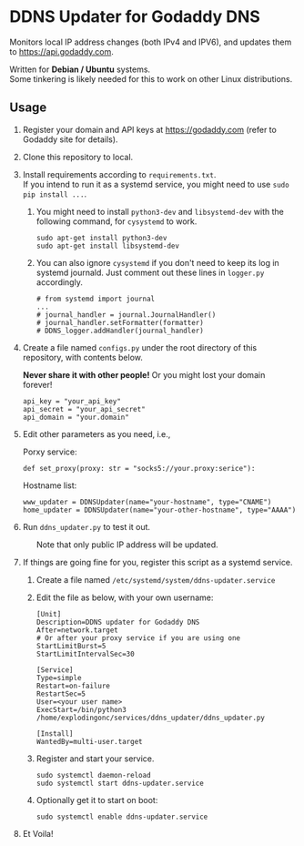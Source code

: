 # DDNS Updater for Godaddy DNS

Monitors local IP address changes (both IPv4 and IPV6), and updates them to https://api.godaddy.com.

Written for **Debian / Ubuntu** systems.  
Some tinkering is likely needed for this to work on other Linux distributions.

## Usage

1. Register your domain and API keys at https://godaddy.com (refer to Godaddy site for details).

2. Clone this repository to local.

3. Install requirements according to `requirements.txt`.  
If you intend to run it as a systemd service, you might need to use `sudo pip install ...`.

    1. You might need to install `python3-dev` and  `libsystemd-dev` with the following command, for `cysystemd` to work.
        
        ```
        sudo apt-get install python3-dev
        sudo apt-get install libsystemd-dev
        ```

    2. You can also ignore `cysystemd` if you don't need to keep its log in systemd journald. Just comment out these lines in `logger.py` accordingly.

        ```
        # from systemd import journal
        ...
        # journal_handler = journal.JournalHandler()
        # journal_handler.setFormatter(formatter)
        # DDNS_logger.addHandler(journal_handler)
        ```

4. Create a file named `configs.py` under the root directory of this repository, with contents below.  

    **Never share it with other people!** Or you might lost your domain forever!

    ```
    api_key = "your_api_key"
    api_secret = "your_api_secret"
    api_domain = "your.domain"
    ```

5. Edit other parameters as you need, i.e.,

    Porxy service:
    ```
    def set_proxy(proxy: str = "socks5://your.proxy:serice"):
    ```

    Hostname list:
    ```
    www_updater = DDNSUpdater(name="your-hostname", type="CNAME")
    home_updater = DDNSUpdater(name="your-other-hostname", type="AAAA")
    ```

6. Run `ddns_updater.py` to test it out.

    &nbsp;&nbsp;&nbsp;&nbsp;&nbsp;&nbsp;Note that only public IP address will be updated.

7. If things are going fine for you, register this script as a systemd service.

    1. Create a file named `/etc/systemd/system/ddns-updater.service`

    2. Edit the file as below, with your own username:
        ```
        [Unit]
        Description=DDNS updater for Godaddy DNS
        After=network.target
        # Or after your proxy service if you are using one
        StartLimitBurst=5
        StartLimitIntervalSec=30

        [Service]
        Type=simple
        Restart=on-failure
        RestartSec=5
        User=<your user name>
        ExecStart=/bin/python3 /home/explodingonc/services/ddns_updater/ddns_updater.py

        [Install]
        WantedBy=multi-user.target
        ```

    3. Register and start your service.
        ```
        sudo systemctl daemon-reload
        sudo systemctl start ddns-updater.service
        ```
        
    4. Optionally get it to start on boot:
        ```
        sudo systemctl enable ddns-updater.service
        ```

8. Et Voila!
